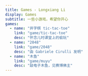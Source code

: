 ```yaml
---
title: Games - Longxiang Li
display: Games
subtitle: 一些小游戏，希望你开心
games:
  - name: "井字棋 tic-tac-toe"
    link: "game/tic-tac-toe"
    desc: "怀念儿时课堂上的偷玩"
  - name: "2048"
    link: "game/2048"
    desc: "由 Gabriele Cirulli 发明"
  - name: "木鱼"
    link: "game/muyu"
    desc: "敲电子木鱼，见赛博佛主"
---
```


<ListGames :games="frontmatter.games" />
